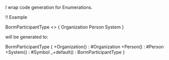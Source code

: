 I wrap code generation for Enumerations.

!! Example

BormParticipantType <<enumeration>> {
	Organization
	Person
	System
}

will be generated to:

BormParticipantType {
	+Organization() : #Organization
	+Person() : #Person
	+System() : #Symbol
	_+default() : BormParticipantType
}